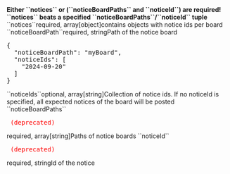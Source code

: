 
<tr><td></td><td colspan="2"><b>Either ``notices`` or (``noticeBoardPaths`` and ``noticeId``) are required! ``notices`` beats a specified ``noticeBoardPaths``/``noticeId`` tuple</b></td><td></td><td></td></tr>

<tr><td>``notices``</td><td>required, array[object]</td><td>contains objects with notice ids per board</td><td></td><td></td></tr>
<tr><td style="padding-left:20px;">``noticeBoardPath``</td><td>required, string</td><td>Path of the notice board</td><td rowspan="2"><pre>{
  "noticeBoardPath": "myBoard",
  "noticeIds": [
    "2024-09-20"
  ]
}</pre></td>
<td></td></tr>
<tr><td style="padding-left:20px;">``noticeIds``</td><td>optional, array[string]</td><td>Collection of notice ids. 
If no noticeId is specified, all expected notices of the board will be posted</td><td></td></tr>

<tr><td>``noticeBoardPaths``<pre style="color:red"> (deprecated) </pre></td><td>required, array[string]</td><td>Paths of notice boards</td><td></td><td></td></tr>
<tr><td>``noticeId``<pre style="color:red"> (deprecated) </pre></td><td>required, string</td><td>Id of the notice</td><td></td><td></td></tr>